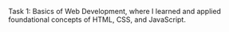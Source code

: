 Task 1: Basics of Web Development, where I learned and applied foundational concepts of HTML, CSS, and JavaScript.
